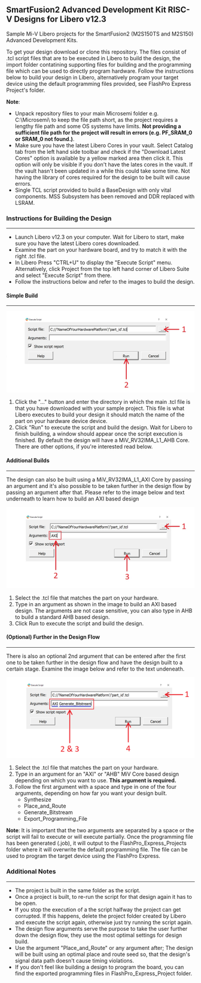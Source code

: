 ## SmartFusion2 Advanced Development Kit RISC-V Designs for Libero v12.3

Sample Mi-V Libero projects for the SmartFusion2 (M2S150TS and M2S150) Advanced Development Kits.

To get your design download or clone this repository. The files consist of .tcl script files that are to be executed in Libero to build the design, the import folder contatining supporting files for building and the programming file which can be used to directly program hardware. Follow the instructions below to build your design in Libero, alternatively program your target device using the default programming files provided, see FlashPro Express Project's folder.

**Note**: 
* Unpack repository files to your main Microsemi folder e.g. C:\Microsemi\ to keep the file path short, as the project requires
a lengthy file path and some OS systems have limits. **Not providing
a sufficient file path for the project will result in errors (e.g. PF_SRAM_0 or SRAM_0 not found.)**.
* Make sure you have the latest Libero Cores in your vault. Select Catalog tab from the left hand side toolbar and check if the "Download Latest Cores" option is available by a yellow marked area then click it. This option will only be visible if you don't have the lates cores in the vault. If the vault hasn't been updated in a while this could take some time. Not having the library of cores required for the design to be built will cause errors.
* Single TCL script provided to build a BaseDesign with only vital components. MSS Subsystem has been removed and DDR replaced with LSRAM.

### Instructions for Building the Design
-------------

- Launch Libero v12.3 on your computer. Wait for Libero to start, make sure you have the latest Libero cores downloaded.
- Examine the part on your hardware board, and try to match it with the right .tcl file.
- In Libero Press "CTRL+U" to display the "Execute Script" menu. Alternatively, click Project from the top left hand corner of Libero Suite and select "Execute Script" from there.
- Follow the instructions below and refer to the images to build the design.


#### Simple Build
------------------------

![Execute_Script](support_files/images/execute_script_1.jpg)

1. Click the "..." button and enter the directory in which the main .tcl file is that you have downloaded with your sample project. This file
is what Libero executes to build your design it should match the name of the part on your hardware device device.
2. Click "Run" to execute the script and build the design. Wait for Libero to finish building, a window should appear once the script execution is finished. By default the design will have a MiV_RV32IMA_L1_AHB Core. There are other options, if you're interested read below.

#### Additional Builds
-----------------------------

The design can also be built using a MiV_RV32IMA_L1_AXI Core by passing an argument and it's also possible to be taken further in the design flow by passing an argument after that. Please refer to the image below and text underneath to learn how to build an AXI based design

![Script's_Arguments](support_files/images/execute_script_2.jpg)

1. Select the .tcl file that matches the part on your hardware.
2. Type in an argument as shown in the image to build an AXI based design. The arguments are not case sensitive, you can also type in AHB to build a standard AHB based design.
3. Click Run to execute the script and build the design.

#### (Optional) Further in the Design Flow
--------------------------

There is also an optional 2nd argument that can be entered after the first one to be taken further in the design flow and have the design built to a certain stage. Examine the image below and refer to the text undeneath.

![Design_Flow](support_files/images/execute_script_3.jpg)

1. Select the .tcl file that matches the part on your hardware.
2. Type in an argument for an "AXI" or "AHB" MiV Core based design depending on which you want to use. **This argument is required.**
3. Follow the first argument with a space and type in one of the four arguments, depending on how far you want your design built.
     - Synthesize
      - Place_and_Route
      - Generate_Bitstream
      - Export_Programming_File
      
**Note**: It is important that the two arguments are separated by a space or the script will fail to execute or will execute partially.
Once the programming file has been generated (.job), it will output to the FlashPro_Express_Projects folder where it will overwrite the default programming file. The file can be used to program the target device using the FlashPro Express.

### Additional Notes
-------------------------

- The project is built in the same folder as the script.
- Once a project is built, to re-run the script for that design again it has to be open.
- If you stop the execution of a the script halfway the project can get corrupted. If this happens, delete the project folder created by Libero and execute the script again, otherwise just try running the script again.
- The design flow arguments serve the purpose to take the user further down the design flow, they use the most optimal settings for design build.
- Use the argument "Place_and_Route" or any argument after; The design will be built using an optimal place and route seed so, that the design's signal data path doesn't cause timing violations.
- If you don't feel like building a design to program the board, you can find the exported programming files in FlashPro_Express_Project folder.

